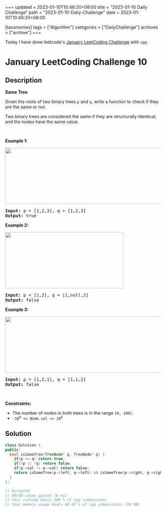 +++
updated = 2023-01-10T10:46:20+08:00
title = "2023-01-10 Daily Challenge"
path = "2023-01-10-Daily-Challenge"
date = 2023-01-10T10:46:20+08:00

[taxonomies]
tags = ["Algorithm"]
categories = ["DailyChallenge"]
archives = ["archive"]
+++

Today I have done leetcode's [January LeetCoding Challenge](https://leetcode.com/problems/same-tree/) with `cpp`.

<!-- more -->

# January LeetCoding Challenge 10

## Description

**Same Tree**

<p>Given the roots of two binary trees <code>p</code> and <code>q</code>, write a function to check if they are the same or not.</p>

<p>Two binary trees are considered the same if they are structurally identical, and the nodes have the same value.</p>

<p>&nbsp;</p>
<p><strong class="example">Example 1:</strong></p>
<img alt="" src="https://assets.leetcode.com/uploads/2020/12/20/ex1.jpg" style="width: 622px; height: 182px;" />
<pre>
<strong>Input:</strong> p = [1,2,3], q = [1,2,3]
<strong>Output:</strong> true
</pre>

<p><strong class="example">Example 2:</strong></p>
<img alt="" src="https://assets.leetcode.com/uploads/2020/12/20/ex2.jpg" style="width: 382px; height: 182px;" />
<pre>
<strong>Input:</strong> p = [1,2], q = [1,null,2]
<strong>Output:</strong> false
</pre>

<p><strong class="example">Example 3:</strong></p>
<img alt="" src="https://assets.leetcode.com/uploads/2020/12/20/ex3.jpg" style="width: 622px; height: 182px;" />
<pre>
<strong>Input:</strong> p = [1,2,1], q = [1,1,2]
<strong>Output:</strong> false
</pre>

<p>&nbsp;</p>
<p><strong>Constraints:</strong></p>

<ul>
	<li>The number of nodes in both trees is in the range <code>[0, 100]</code>.</li>
	<li><code>-10<sup>4</sup> &lt;= Node.val &lt;= 10<sup>4</sup></code></li>
</ul>


## Solution

``` cpp
class Solution {
public:
  bool isSameTree(TreeNode* p, TreeNode* q) {
    if(p == q) return true;
    if(!p || !q) return false;
    if(p->val != q->val) return false;
    return isSameTree(p->left, q->left) && isSameTree(p->right, q->right);
  }
};

// Accepted
// 60/60 cases passed (0 ms)
// Your runtime beats 100 % of cpp submissions
// Your memory usage beats 48.63 % of cpp submissions (10 MB)
```
